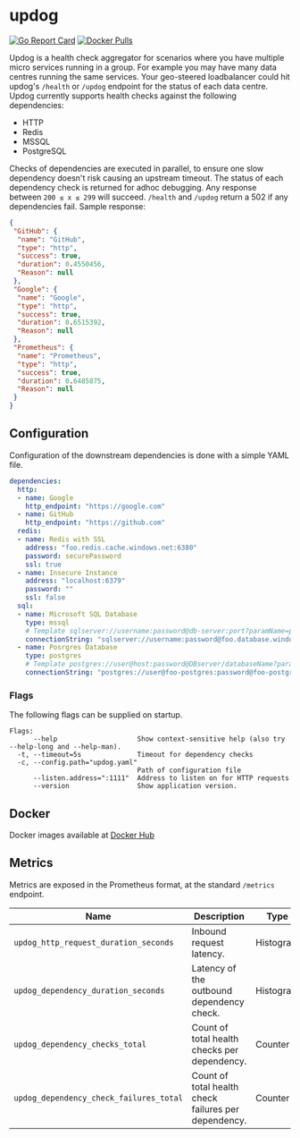 # updog

[![Go Report Card](https://goreportcard.com/badge/github.com/benclapp/updog)](https://goreportcard.com/report/github.com/benclapp/updog)
[![Docker Pulls](https://img.shields.io/docker/pulls/benclapp/updog.svg?maxAge=604800)](https://hub.docker.com/r/benclapp/updog)

Updog is a health check aggregator for scenarios where you have multiple micro services running in a group. For example you may have many data centres running the same services. Your geo-steered loadbalancer could hit updog's `/health` or `/updog` endpoint for the status of each data centre. Updog currently supports health checks against the following dependencies:

- HTTP
- Redis
- MSSQL
- PostgreSQL

Checks of dependencies are executed in parallel, to ensure one slow dependency doesn't risk causing an upstream timeout. The status of each dependency check is returned for adhoc debugging. Any response between `200 ≤ x ≤ 299` will succeed. `/health` and `/updog` return a 502 if any dependencies fail. Sample response:

```json
{
 "GitHub": {
  "name": "GitHub",
  "type": "http",
  "success": true,
  "duration": 0.4550456,
  "Reason": null
 },
 "Google": {
  "name": "Google",
  "type": "http",
  "success": true,
  "duration": 0.6515392,
  "Reason": null
 },
 "Prometheus": {
  "name": "Prometheus",
  "type": "http",
  "success": true,
  "duration": 0.6485875,
  "Reason": null
 }
}
```

## Configuration

Configuration of the downstream dependencies is done with a simple YAML file.

```yaml
dependencies:
  http:
  - name: Google
    http_endpoint: "https://google.com"
  - name: GitHub
    http_endpoint: "https://github.com"
  redis:
  - name: Redis with SSL
    address: "foo.redis.cache.windows.net:6380"
    password: securePassword
    ssl: true
  - name: Insecure Instance
    address: "localhost:6379"
    password: ""
    ssl: false  
  sql:
  - name: Microsoft SQL Database
    type: mssql
    # Template sqlserver://username:password@db-server:port?paramName=paramValue
    connectionString: "sqlserver://username:password@foo.database.windows.net:1433?database=dbname"
  - name: Posrgres Database
    type: postgres
    # Template postgres://user@host:password@DBserver/databaseName?paramName=paramValue
    connectionString: "postgres://user@foo-postgres:password@foo-postgres.postgres.database.azure.com/dbname?sslmode=verify-full"
```

### Flags

The following flags can be supplied on startup.

```
Flags:
      --help                    Show context-sensitive help (also try --help-long and --help-man).
  -t, --timeout=5s              Timeout for dependency checks
  -c, --config.path="updog.yaml"
                                Path of configuration file
      --listen.address=":1111"  Address to listen on for HTTP requests
      --version                 Show application version.
```

## Docker

Docker images available at [Docker Hub](https://hub.docker.com/r/benclapp/updog)

## Metrics

Metrics are exposed in the Prometheus format, at the standard `/metrics` endpoint.

Name | Description | Type | Labels
-----|-------------|------|-------
`updog_http_request_duration_seconds` | Inbound request latency. | Histogram | `path`
`updog_dependency_duration_seconds` | Latency of the outbound dependency check. | Histogram | `dependency`, `dependency_type`
`updog_dependency_checks_total` | Count of total health checks per dependency. | Counter | `dependency`, `dependency_type`
`updog_dependency_check_failures_total` | Count of total health check failures per dependency. | Counter | `dependency`, `dependency_type`
